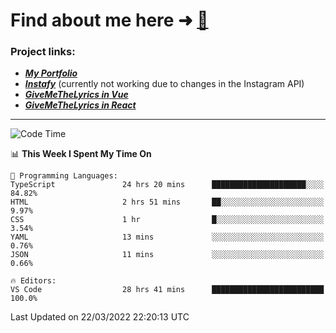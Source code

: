 # Find about me here ➜ [🧑](https://pauabella.dev)

### Project links:
- ***[My Portfolio](https://pauabella.dev)***
- ***[Instafy](https://instafy.me)*** (currently not working due to changes in the Instagram API)
- ***[GiveMeTheLyrics in Vue](https://lyrics.pauabella.dev)***
- ***[GiveMeTheLyrics in React](https://pauabella.dev/GiveMeTheLyrics)***

---
<!--START_SECTION:waka-->
![Code Time](http://img.shields.io/badge/Code%20Time-871%20hrs%207%20mins-blue)

📊 **This Week I Spent My Time On** 

```text
💬 Programming Languages: 
TypeScript               24 hrs 20 mins      █████████████████████░░░░   84.82% 
HTML                     2 hrs 51 mins       ██░░░░░░░░░░░░░░░░░░░░░░░   9.97% 
CSS                      1 hr                █░░░░░░░░░░░░░░░░░░░░░░░░   3.54% 
YAML                     13 mins             ░░░░░░░░░░░░░░░░░░░░░░░░░   0.76% 
JSON                     11 mins             ░░░░░░░░░░░░░░░░░░░░░░░░░   0.66%

🔥 Editors: 
VS Code                  28 hrs 41 mins      █████████████████████████   100.0%

```


 Last Updated on 22/03/2022 22:20:13 UTC
<!--END_SECTION:waka-->
